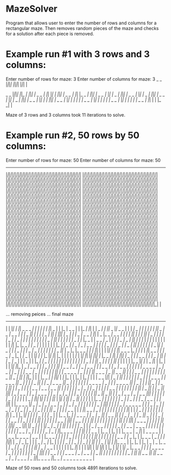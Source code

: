 # MazeSolver
Program that allows user to enter the number of rows and columns for a rectangular maze. Then removes random pieces of the maze and checks for a solution after each piece is removed.



# Example run #1 with 3 rows and 3 columns:

Enter number of rows for maze: 
3
Enter number of columns for maze: 
3
   _ _ 
|_|_|_|
|_|_|_|
|_|_| |

   _ _ 
|_|_|_|
|_|_ _|
|_|_| |
   _ _ 
|_ _|_|
|_|_ _|
|_|_| |
   _ _ 
|_ _|_|
|_ _ _|
|_|_| |
   _ _ 
|_  |_|
|_ _ _|
|_|_| |
   _ _ 
|_  |_|
|_ _ _|
|_|_| |
   _ _ 
|_  |_|
|_ _ _|
|_|_| |
   _ _ 
|_  |_|
|_   _|
|_|_| |
   _ _ 
|_  |_|
|_   _|
|_ _| |
   _ _ 
|_  |_|
|_   _|
|_ _| |
   _ _ 
|_  |_|
|    _|
|_ _| |
   _ _ 
|_  |_|
|     |
|_ _| |

Maze of 3 rows and 3 columns took 11 iterations to solve.



# Example run #2, 50 rows by 50 columns:

Enter number of rows for maze: 
50
Enter number of columns for maze: 
50
   _ _ _ _ _ _ _ _ _ _ _ _ _ _ _ _ _ _ _ _ _ _ _ _ _ _ _ _ _ _ _ _ _ _ _ _ _ _ _ _ _ _ _ _ _ _ _ _ _ 
|_|_|_|_|_|_|_|_|_|_|_|_|_|_|_|_|_|_|_|_|_|_|_|_|_|_|_|_|_|_|_|_|_|_|_|_|_|_|_|_|_|_|_|_|_|_|_|_|_|_|
|_|_|_|_|_|_|_|_|_|_|_|_|_|_|_|_|_|_|_|_|_|_|_|_|_|_|_|_|_|_|_|_|_|_|_|_|_|_|_|_|_|_|_|_|_|_|_|_|_|_|
|_|_|_|_|_|_|_|_|_|_|_|_|_|_|_|_|_|_|_|_|_|_|_|_|_|_|_|_|_|_|_|_|_|_|_|_|_|_|_|_|_|_|_|_|_|_|_|_|_|_|
|_|_|_|_|_|_|_|_|_|_|_|_|_|_|_|_|_|_|_|_|_|_|_|_|_|_|_|_|_|_|_|_|_|_|_|_|_|_|_|_|_|_|_|_|_|_|_|_|_|_|
|_|_|_|_|_|_|_|_|_|_|_|_|_|_|_|_|_|_|_|_|_|_|_|_|_|_|_|_|_|_|_|_|_|_|_|_|_|_|_|_|_|_|_|_|_|_|_|_|_|_|
|_|_|_|_|_|_|_|_|_|_|_|_|_|_|_|_|_|_|_|_|_|_|_|_|_|_|_|_|_|_|_|_|_|_|_|_|_|_|_|_|_|_|_|_|_|_|_|_|_|_|
|_|_|_|_|_|_|_|_|_|_|_|_|_|_|_|_|_|_|_|_|_|_|_|_|_|_|_|_|_|_|_|_|_|_|_|_|_|_|_|_|_|_|_|_|_|_|_|_|_|_|
|_|_|_|_|_|_|_|_|_|_|_|_|_|_|_|_|_|_|_|_|_|_|_|_|_|_|_|_|_|_|_|_|_|_|_|_|_|_|_|_|_|_|_|_|_|_|_|_|_|_|
|_|_|_|_|_|_|_|_|_|_|_|_|_|_|_|_|_|_|_|_|_|_|_|_|_|_|_|_|_|_|_|_|_|_|_|_|_|_|_|_|_|_|_|_|_|_|_|_|_|_|
|_|_|_|_|_|_|_|_|_|_|_|_|_|_|_|_|_|_|_|_|_|_|_|_|_|_|_|_|_|_|_|_|_|_|_|_|_|_|_|_|_|_|_|_|_|_|_|_|_|_|
|_|_|_|_|_|_|_|_|_|_|_|_|_|_|_|_|_|_|_|_|_|_|_|_|_|_|_|_|_|_|_|_|_|_|_|_|_|_|_|_|_|_|_|_|_|_|_|_|_|_|
|_|_|_|_|_|_|_|_|_|_|_|_|_|_|_|_|_|_|_|_|_|_|_|_|_|_|_|_|_|_|_|_|_|_|_|_|_|_|_|_|_|_|_|_|_|_|_|_|_|_|
|_|_|_|_|_|_|_|_|_|_|_|_|_|_|_|_|_|_|_|_|_|_|_|_|_|_|_|_|_|_|_|_|_|_|_|_|_|_|_|_|_|_|_|_|_|_|_|_|_|_|
|_|_|_|_|_|_|_|_|_|_|_|_|_|_|_|_|_|_|_|_|_|_|_|_|_|_|_|_|_|_|_|_|_|_|_|_|_|_|_|_|_|_|_|_|_|_|_|_|_|_|
|_|_|_|_|_|_|_|_|_|_|_|_|_|_|_|_|_|_|_|_|_|_|_|_|_|_|_|_|_|_|_|_|_|_|_|_|_|_|_|_|_|_|_|_|_|_|_|_|_|_|
|_|_|_|_|_|_|_|_|_|_|_|_|_|_|_|_|_|_|_|_|_|_|_|_|_|_|_|_|_|_|_|_|_|_|_|_|_|_|_|_|_|_|_|_|_|_|_|_|_|_|
|_|_|_|_|_|_|_|_|_|_|_|_|_|_|_|_|_|_|_|_|_|_|_|_|_|_|_|_|_|_|_|_|_|_|_|_|_|_|_|_|_|_|_|_|_|_|_|_|_|_|
|_|_|_|_|_|_|_|_|_|_|_|_|_|_|_|_|_|_|_|_|_|_|_|_|_|_|_|_|_|_|_|_|_|_|_|_|_|_|_|_|_|_|_|_|_|_|_|_|_|_|
|_|_|_|_|_|_|_|_|_|_|_|_|_|_|_|_|_|_|_|_|_|_|_|_|_|_|_|_|_|_|_|_|_|_|_|_|_|_|_|_|_|_|_|_|_|_|_|_|_|_|
|_|_|_|_|_|_|_|_|_|_|_|_|_|_|_|_|_|_|_|_|_|_|_|_|_|_|_|_|_|_|_|_|_|_|_|_|_|_|_|_|_|_|_|_|_|_|_|_|_|_|
|_|_|_|_|_|_|_|_|_|_|_|_|_|_|_|_|_|_|_|_|_|_|_|_|_|_|_|_|_|_|_|_|_|_|_|_|_|_|_|_|_|_|_|_|_|_|_|_|_|_|
|_|_|_|_|_|_|_|_|_|_|_|_|_|_|_|_|_|_|_|_|_|_|_|_|_|_|_|_|_|_|_|_|_|_|_|_|_|_|_|_|_|_|_|_|_|_|_|_|_|_|
|_|_|_|_|_|_|_|_|_|_|_|_|_|_|_|_|_|_|_|_|_|_|_|_|_|_|_|_|_|_|_|_|_|_|_|_|_|_|_|_|_|_|_|_|_|_|_|_|_|_|
|_|_|_|_|_|_|_|_|_|_|_|_|_|_|_|_|_|_|_|_|_|_|_|_|_|_|_|_|_|_|_|_|_|_|_|_|_|_|_|_|_|_|_|_|_|_|_|_|_|_|
|_|_|_|_|_|_|_|_|_|_|_|_|_|_|_|_|_|_|_|_|_|_|_|_|_|_|_|_|_|_|_|_|_|_|_|_|_|_|_|_|_|_|_|_|_|_|_|_|_|_|
|_|_|_|_|_|_|_|_|_|_|_|_|_|_|_|_|_|_|_|_|_|_|_|_|_|_|_|_|_|_|_|_|_|_|_|_|_|_|_|_|_|_|_|_|_|_|_|_|_|_|
|_|_|_|_|_|_|_|_|_|_|_|_|_|_|_|_|_|_|_|_|_|_|_|_|_|_|_|_|_|_|_|_|_|_|_|_|_|_|_|_|_|_|_|_|_|_|_|_|_|_|
|_|_|_|_|_|_|_|_|_|_|_|_|_|_|_|_|_|_|_|_|_|_|_|_|_|_|_|_|_|_|_|_|_|_|_|_|_|_|_|_|_|_|_|_|_|_|_|_|_|_|
|_|_|_|_|_|_|_|_|_|_|_|_|_|_|_|_|_|_|_|_|_|_|_|_|_|_|_|_|_|_|_|_|_|_|_|_|_|_|_|_|_|_|_|_|_|_|_|_|_|_|
|_|_|_|_|_|_|_|_|_|_|_|_|_|_|_|_|_|_|_|_|_|_|_|_|_|_|_|_|_|_|_|_|_|_|_|_|_|_|_|_|_|_|_|_|_|_|_|_|_|_|
|_|_|_|_|_|_|_|_|_|_|_|_|_|_|_|_|_|_|_|_|_|_|_|_|_|_|_|_|_|_|_|_|_|_|_|_|_|_|_|_|_|_|_|_|_|_|_|_|_|_|
|_|_|_|_|_|_|_|_|_|_|_|_|_|_|_|_|_|_|_|_|_|_|_|_|_|_|_|_|_|_|_|_|_|_|_|_|_|_|_|_|_|_|_|_|_|_|_|_|_|_|
|_|_|_|_|_|_|_|_|_|_|_|_|_|_|_|_|_|_|_|_|_|_|_|_|_|_|_|_|_|_|_|_|_|_|_|_|_|_|_|_|_|_|_|_|_|_|_|_|_|_|
|_|_|_|_|_|_|_|_|_|_|_|_|_|_|_|_|_|_|_|_|_|_|_|_|_|_|_|_|_|_|_|_|_|_|_|_|_|_|_|_|_|_|_|_|_|_|_|_|_|_|
|_|_|_|_|_|_|_|_|_|_|_|_|_|_|_|_|_|_|_|_|_|_|_|_|_|_|_|_|_|_|_|_|_|_|_|_|_|_|_|_|_|_|_|_|_|_|_|_|_|_|
|_|_|_|_|_|_|_|_|_|_|_|_|_|_|_|_|_|_|_|_|_|_|_|_|_|_|_|_|_|_|_|_|_|_|_|_|_|_|_|_|_|_|_|_|_|_|_|_|_|_|
|_|_|_|_|_|_|_|_|_|_|_|_|_|_|_|_|_|_|_|_|_|_|_|_|_|_|_|_|_|_|_|_|_|_|_|_|_|_|_|_|_|_|_|_|_|_|_|_|_|_|
|_|_|_|_|_|_|_|_|_|_|_|_|_|_|_|_|_|_|_|_|_|_|_|_|_|_|_|_|_|_|_|_|_|_|_|_|_|_|_|_|_|_|_|_|_|_|_|_|_|_|
|_|_|_|_|_|_|_|_|_|_|_|_|_|_|_|_|_|_|_|_|_|_|_|_|_|_|_|_|_|_|_|_|_|_|_|_|_|_|_|_|_|_|_|_|_|_|_|_|_|_|
|_|_|_|_|_|_|_|_|_|_|_|_|_|_|_|_|_|_|_|_|_|_|_|_|_|_|_|_|_|_|_|_|_|_|_|_|_|_|_|_|_|_|_|_|_|_|_|_|_|_|
|_|_|_|_|_|_|_|_|_|_|_|_|_|_|_|_|_|_|_|_|_|_|_|_|_|_|_|_|_|_|_|_|_|_|_|_|_|_|_|_|_|_|_|_|_|_|_|_|_|_|
|_|_|_|_|_|_|_|_|_|_|_|_|_|_|_|_|_|_|_|_|_|_|_|_|_|_|_|_|_|_|_|_|_|_|_|_|_|_|_|_|_|_|_|_|_|_|_|_|_|_|
|_|_|_|_|_|_|_|_|_|_|_|_|_|_|_|_|_|_|_|_|_|_|_|_|_|_|_|_|_|_|_|_|_|_|_|_|_|_|_|_|_|_|_|_|_|_|_|_|_|_|
|_|_|_|_|_|_|_|_|_|_|_|_|_|_|_|_|_|_|_|_|_|_|_|_|_|_|_|_|_|_|_|_|_|_|_|_|_|_|_|_|_|_|_|_|_|_|_|_|_|_|
|_|_|_|_|_|_|_|_|_|_|_|_|_|_|_|_|_|_|_|_|_|_|_|_|_|_|_|_|_|_|_|_|_|_|_|_|_|_|_|_|_|_|_|_|_|_|_|_|_|_|
|_|_|_|_|_|_|_|_|_|_|_|_|_|_|_|_|_|_|_|_|_|_|_|_|_|_|_|_|_|_|_|_|_|_|_|_|_|_|_|_|_|_|_|_|_|_|_|_|_|_|
|_|_|_|_|_|_|_|_|_|_|_|_|_|_|_|_|_|_|_|_|_|_|_|_|_|_|_|_|_|_|_|_|_|_|_|_|_|_|_|_|_|_|_|_|_|_|_|_|_|_|
|_|_|_|_|_|_|_|_|_|_|_|_|_|_|_|_|_|_|_|_|_|_|_|_|_|_|_|_|_|_|_|_|_|_|_|_|_|_|_|_|_|_|_|_|_|_|_|_|_|_|
|_|_|_|_|_|_|_|_|_|_|_|_|_|_|_|_|_|_|_|_|_|_|_|_|_|_|_|_|_|_|_|_|_|_|_|_|_|_|_|_|_|_|_|_|_|_|_|_|_|_|
|_|_|_|_|_|_|_|_|_|_|_|_|_|_|_|_|_|_|_|_|_|_|_|_|_|_|_|_|_|_|_|_|_|_|_|_|_|_|_|_|_|_|_|_|_|_|_|_|_| |

... removing peices ...
final maze

   _ _ _ _ _ _ _ _ _ _ _ _ _ _ _ _ _ _ _ _ _ _ _ _ _ _ _ _ _ _ _ _ _ _ _ _ _ _ _ _ _ _ _ _ _ _ _ _ _ 
| |       |_| |   |_|      _   _ _ _| |   |  _|_  | |     |_|  _      |   | |_  |  _ _  | | |_ _| |_|
|     |    _ _|_     _|  _|_|_     _    |_|_ _ _      |     |   |  _|  _ _|      _|  _|_    |     | |
|_|  _    |  _  |  _ _   _|   |  _|    _      |_|  _| | |     |  _  | |_| | |_|_|   |      _   _|_ _|
|  _  |_   _     _   _|_  |_|     |  _    |_ _   _|  _   _   _| |   |_   _|  _|_|_ _|  _|       | |_|
|_   _ _|         |     | |     |  _  | |_ _  |  _|_ _|  _|            _| | | |   |_  |  _  |   |_| |
| | |_  | |  _ _|_    |_  |_ _  |   |  _     _ _|_   _      |    _|  _| |  _  |_ _       _|  _|_|   |
|_  |_  |  _| |_  |   | | | | |   |  _|_| |_  |_   _   _|       |    _      |_  |     | |     |     |
|   |_ _|_ _|  _ _| |  _    |  _ _|  _   _    | |   | | |_ _  |  _|_ _|_   _    | |  _  |   |_|     |
|_       _| |   |_ _|_   _    |_| |    _    |  _|_  |  _  |       | |  _ _|_ _ _| |       |_ _|   | |
|  _  |_|_  |  _      |_      |_ _   _   _|   |   | |_| | |   | |_| |   | |_|    _   _ _    |_ _|   |
|_    |  _|_|    _ _ _|  _|_    |  _    |_         _  |_  |  _|_   _  |   | |_| | |_  |_          |_|
|_| |_  | | | | |  _|_    | |_|   |_| |_|   |_|_| |_    |_   _     _| |_|  _|   |_|_| |      _ _|   |
|_ _ _  |_ _| |      _   _|  _|_|_    | |  _  |_ _    |   | |    _      |   | |_ _|  _|  _  | |_  | |
| |_ _| | |      _| |   | | |    _             _| | |_|  _ _|   |   |_    |   |_| |_          | | | |
|_ _  |_|     |_  |  _ _|_| |       |_  |   |   | |_|   |_|_  |  _ _|  _   _      | |  _|      _   _|
|_  |  _|_| |_ _     _   _|  _ _|    _|  _ _|_   _ _ _| |    _|_   _ _  | |  _   _|  _     _  |_   _|
| | |_     _|          _   _ _ _  |  _ _|  _   _| |  _  |   | |    _   _ _|    _   _|  _|   |_ _| | |
|_|   |     |  _     _ _   _  |  _  |  _|   |_ _|_|_ _               _   _    |_ _      |_|_ _ _  |_|
|    _|_  |  _ _      |   |    _| |   |_  | |     | |_ _   _|_|  _    |   |_|_      |_  |_|_  |     |
| |_ _ _| | |_|_|_    |  _|_  |_  | | |_  |       |_       _|_  | | |      _ _  |_|_|  _|  _ _|  _|_|
|   |   |     | |_  |        _   _|    _|   |  _ _ _ _| |_     _ _ _ _|_|    _ _| | | |    _      |_|
| |_     _ _|  _ _ _  |_|    _   _|_         _|     | | |     | |  _ _ _ _ _|_     _         _|     |
|              _   _ _ _  |_| |  _    |   |     |    _|_|  _      |   |  _    |  _|_|   |  _|  _  | |
|     |  _ _    |  _ _   _|    _             _   _|_|   | |        _| | | |_ _     _|  _ _| |_ _ _| |
|     |  _|    _ _   _| |  _| | | | |_  |           |_| |_ _            |_| |   |      _  |_|_  |_|_|
|_     _ _|    _ _  | |_   _ _|_   _ _ _      |    _|  _    |  _   _|  _ _|   |   |  _  | |   |   | |
|_|  _ _|_|_ _     _|_| |_    |    _ _|  _ _      |  _ _|  _ _ _|_|_| | |_  |_ _| |  _|  _  | |_    |
|_  | |  _ _|       |_|_|_          |_|   | |  _| |_|_  |     |_|  _|  _|_| |_ _       _|_|     |   |
|_    | |         |_   _ _| |   |    _|_      | |_   _|  _   _|     |_ _    |  _| |  _  |_ _ _ _|   |
| |_|_|   | |_       _ _   _  |_|      _  |      _ _|      _ _|_ _ _ _|    _ _|  _|  _ _|  _   _|_ _|
|       | |   | |_ _    |   |_|_|_ _|_ _|_  |    _|      _    |_       _ _ _ _ _  |   | |  _ _|  _  |
|        _  |_       _ _|   |    _   _|     |_   _  |   |  _  |_ _| | |_|_ _  | | |_        |_ _ _  |
|    _| |_|  _   _ _|  _ _| | |   | |   | |       | |_  | |_|   |   |      _|_ _   _|   |       |   |
| |  _| |_  |_| |    _  |   |_  |_|       | | |   |  _ _|_  |     |_ _  | | |_ _  |_ _| |  _ _ _   _|
|      _ _|    _ _|_| |        _       _      |_|      _|  _|      _      |  _ _|  _|  _ _|_|    _ _|
|   |_     _  |  _|   |_ _ _ _| |  _    | | | | |_| | |     | | | |  _ _     _| |_|_| |_ _   _ _|_ _|
|_  |_|_    |_  |  _|   |       | | |   |_ _| |_| |  _| |_|_|        _|_ _   _     _     _|     |  _|
|  _|   |_| |   |_|_|_|_ _   _  |_|_| |_|_ _   _| |_    | |_|      _ _|  _  | |      _|_| | |_  |   |
|_   _  |     |      _|  _ _|    _ _ _|_    |_  | |    _|_ _  | |_   _ _    |  _   _     _   _| | | |
| |_ _|   | | |   | |    _ _ _|  _ _| |     |_   _|_  |  _      |_     _    |   |_|_   _ _ _ _|    _|
| |_| |_ _|_ _ _      | |_       _  | |_  | | |_ _ _    |    _ _|_|   |    _ _ _               _  | |
|    _ _    |_ _   _ _   _|_       _ _    |   | |_ _   _   _|_     _| |  _| |      _  |   |   |   | |
|   |_  |    _|_|  _|     | |_   _|_ _|_ _| |  _ _    |_  |_ _  |_  | |_   _ _      |    _   _|   | |
|_|_|_| |        _ _|_     _  |_  | | |  _ _|  _  |_    |_    |   |  _|     |_   _   _|      _|_ _ _|
|_     _         _|     |   |_|   |     |    _  |_    |_|_   _|   |_|_         _ _    |   |_  |_    |
|_  |  _  |  _  |_ _  |  _|_ _   _|  _|      _      | |         |   |  _|_| |_ _  |_   _   _        |
| | | | |   |_ _|_|   |   |   | |_|_| |         |_|_  |_|_| | |_    |   |_|_  | |_|_ _  |_ _   _ _| |
|  _|    _   _     _   _  |  _  | |   |    _| |      _|_   _| |  _      |   |_|_| |         |  _ _ _|
|     |        _ _ _ _|    _   _|_ _ _ _|    _|      _    |_|   | |_ _|   |_ _|  _| |_  |   |  _   _|
|_|_ _|_|_ _ _ _|_|_ _|_|_ _ _ _ _|_ _ _|_ _ _ _ _|_ _ _|_|_|_ _ _ _ _|_|_ _ _|_ _ _ _ _ _ _ _ _ _  |

Maze of 50 rows and 50 columns took 4891 iterations to solve.
